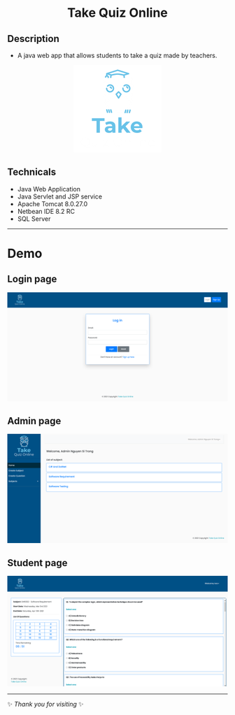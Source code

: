 <h1 align="center">Take Quiz Online</h1>

## Description 
- A java web app that allows students to take a quiz made by teachers.

<p align="center">
  <img  src="./readme_assets/Logo.png">
</p>

## Technicals
- Java Web Application
- Java Servlet and JSP service
- Apache Tomcat 8.0.27.0
- Netbean IDE 8.2 RC
- SQL Server

---

# Demo

## **Login page**
<p align="center">
  <img  src="./readme_assets/Login.png">
</p>

## **Admin page**
<p align="center">
  <img  src="./readme_assets/Admin.png">
</p>

## **Student page**
<p align="center">
  <img  src="./readme_assets/Student.png">
</p>

***

✨ *Thank you for visiting* ✨
